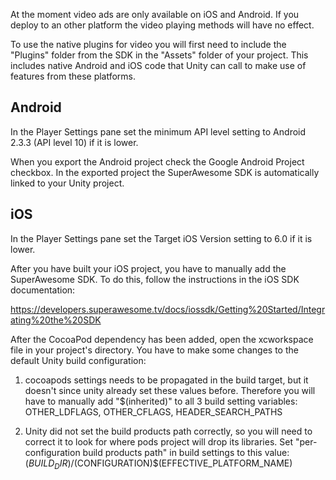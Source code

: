At the moment video ads are only available on iOS and Android. If you deploy to an other platform the video playing methods will have no effect.

To use the native plugins for video you will first need to include the "Plugins" folder from the SDK in the "Assets" folder of your project. This includes native Android and iOS code that Unity can call to make use of features from these platforms.

Android
-------
In the Player Settings pane set the minimum API level setting to Android 2.3.3 (API level 10) if it is lower.

When you export the Android project check the Google Android Project checkbox. In the exported project the SuperAwesome SDK is automatically linked to your Unity project.

iOS
---
In the Player Settings pane set the Target iOS Version setting to 6.0 if it is lower.

After you have built your iOS project, you have to manually add the SuperAwesome SDK. To do this, follow the instructions in the iOS SDK documentation:

https://developers.superawesome.tv/docs/iossdk/Getting%20Started/Integrating%20the%20SDK

After the CocoaPod dependency has been added, open the xcworkspace file in your project's directory. You have to make some changes to the default Unity build configuration:

1. cocoapods settings needs to be propagated in the build target, but it doesn't since unity already set these values before.  Therefore you will have to manually add "$(inherited)" to all 3 build setting variables: OTHER_LDFLAGS, OTHER_CFLAGS, HEADER_SEARCH_PATHS

2. Unity did not set the build products path correctly, so you will need to correct it to look for where pods project will drop its libraries.  Set "per-configuration build products path" in build settings to this value: $(BUILD_DIR)/$(CONFIGURATION)$(EFFECTIVE_PLATFORM_NAME)